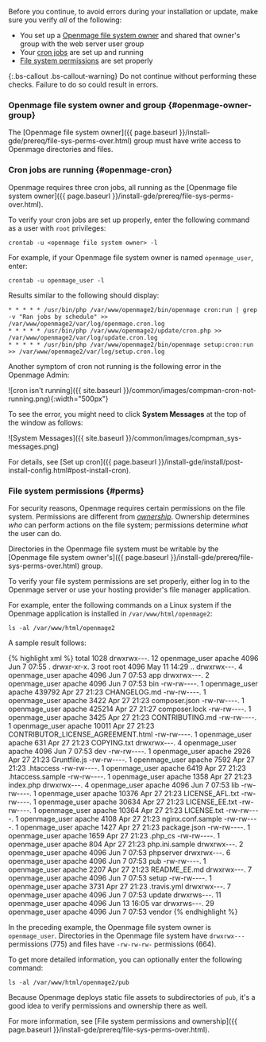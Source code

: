 Before you continue, to avoid errors during your installation or update, make sure you verify *all* of the following:

*	You set up a [Openmage file system owner](#openmage-owner-group) and shared that owner's group with the web server user group
*	Your [cron jobs](#openmage-cron) are set up and running
*	[File system permissions](#perms) are set properly

{:.bs-callout .bs-callout-warning}
Do not continue without performing these checks. Failure to do so could result in errors.

### Openmage file system owner and group {#openmage-owner-group}

The [Openmage file system owner]({{ page.baseurl }}/install-gde/prereq/file-sys-perms-over.html) group must have write access to Openmage directories and files.

### Cron jobs are running {#openmage-cron}

Openmage requires three cron jobs, all running as the [Openmage file system owner]({{ page.baseurl }}/install-gde/prereq/file-sys-perms-over.html).

To verify your cron jobs are set up properly, enter the following command as a user with `root` privileges:

	crontab -u <openmage file system owner> -l

For example, if your Openmage file system owner is named `openmage_user`, enter:

	crontab -u openmage_user -l

Results similar to the following should display:

	* * * * * /usr/bin/php /var/www/openmage2/bin/openmage cron:run | grep -v "Ran jobs by schedule" >> /var/www/openmage2/var/log/openmage.cron.log
	* * * * * /usr/bin/php /var/www/openmage2/update/cron.php >> /var/www/openmage2/var/log/update.cron.log
	* * * * * /usr/bin/php /var/www/openmage2/bin/openmage setup:cron:run >> /var/www/openmage2/var/log/setup.cron.log

Another symptom of cron not running is the following error in the Openmage Admin:

![cron isn't running]({{ site.baseurl }}/common/images/compman-cron-not-running.png){:width="500px"}

To see the error, you might need to click **System Messages** at the top of the window as follows:

![System Messages]({{ site.baseurl }}/common/images/compman_sys-messages.png)

For details, see [Set up cron]({{ page.baseurl }}/install-gde/install/post-install-config.html#post-install-cron).

### File system permissions {#perms}

For security reasons, Openmage requires certain permissions on the file system. Permissions are different from [*ownership*](#openmage-owner-group). Ownership determines *who* can perform actions on the file system; permissions determine *what* the user can do.

Directories in the Openmage file system must be writable by the [Openmage file system owner's]({{ page.baseurl }}/install-gde/prereq/file-sys-perms-over.html) group.

To verify your file system permissions are set properly, either log in to the Openmage server or use your hosting provider's file manager application.

For example, enter the following commands on a Linux system if the Openmage application is installed in `/var/www/html/openmage2`:

	ls -al /var/www/html/openmage2

A sample result follows:

{% highlight xml %}
total 1028
drwxrwx---. 12 openmage_user apache   4096 Jun  7 07:55 .
drwxr-xr-x.  3 root         root     4096 May 11 14:29 ..
drwxrwx---.  4 openmage_user apache   4096 Jun  7 07:53 app
drwxrwx---.  2 openmage_user apache   4096 Jun  7 07:53 bin
-rw-rw----.  1 openmage_user apache 439792 Apr 27 21:23 CHANGELOG.md
-rw-rw----.  1 openmage_user apache   3422 Apr 27 21:23 composer.json
-rw-rw----.  1 openmage_user apache 425214 Apr 27 21:27 composer.lock
-rw-rw----.  1 openmage_user apache   3425 Apr 27 21:23 CONTRIBUTING.md
-rw-rw----.  1 openmage_user apache  10011 Apr 27 21:23 CONTRIBUTOR_LICENSE_AGREEMENT.html
-rw-rw----.  1 openmage_user apache    631 Apr 27 21:23 COPYING.txt
drwxrwx---.  4 openmage_user apache   4096 Jun  7 07:53 dev
-rw-rw----.  1 openmage_user apache   2926 Apr 27 21:23 Gruntfile.js
-rw-rw----.  1 openmage_user apache   7592 Apr 27 21:23 .htaccess
-rw-rw----.  1 openmage_user apache   6419 Apr 27 21:23 .htaccess.sample
-rw-rw----.  1 openmage_user apache   1358 Apr 27 21:23 index.php
drwxrwx---.  4 openmage_user apache   4096 Jun  7 07:53 lib
-rw-rw----.  1 openmage_user apache  10376 Apr 27 21:23 LICENSE_AFL.txt
-rw-rw----.  1 openmage_user apache  30634 Apr 27 21:23 LICENSE_EE.txt
-rw-rw----.  1 openmage_user apache  10364 Apr 27 21:23 LICENSE.txt
-rw-rw----.  1 openmage_user apache   4108 Apr 27 21:23 nginx.conf.sample
-rw-rw----.  1 openmage_user apache   1427 Apr 27 21:23 package.json
-rw-rw----.  1 openmage_user apache   1659 Apr 27 21:23 .php_cs
-rw-rw----.  1 openmage_user apache    804 Apr 27 21:23 php.ini.sample
drwxrwx---.  2 openmage_user apache   4096 Jun  7 07:53 phpserver
drwxrwx---.  6 openmage_user apache   4096 Jun  7 07:53 pub
-rw-rw----.  1 openmage_user apache   2207 Apr 27 21:23 README_EE.md
drwxrwx---.  7 openmage_user apache   4096 Jun  7 07:53 setup
-rw-rw----.  1 openmage_user apache   3731 Apr 27 21:23 .travis.yml
drwxrwx---.  7 openmage_user apache   4096 Jun  7 07:53 update
drwxrws---. 11 openmage_user apache   4096 Jun 13 16:05 var
drwxrws---. 29 openmage_user apache   4096 Jun  7 07:53 vendor
{% endhighlight %}

In the preceding example, the Openmage file system owner is `openmage_user`. Directories in the Openmage file system have `drwxrwx---` permissions (775) and files have `-rw-rw-rw-` permissions (664).

To get more detailed information, you can optionally enter the following command:

	ls -al /var/www/html/openmage2/pub

Because Openmage deploys static file assets to subdirectories of `pub`, it's a good idea to verify permissions and ownership there as well.

For more information, see [File system permissions and ownership]({{ page.baseurl }}/install-gde/prereq/file-sys-perms-over.html).
